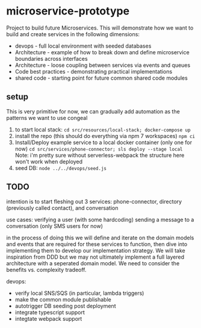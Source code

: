 # microservice-prototype

Project to build future Microservices.  This will demonstrate how we want to build and create services in the following dimensions:

- devops - full local environment with seeded databases
- Architecture - example of how to break down and define microservice boundaries across interfaces
- Architecture - loose coupling between services via events and queues
- Code best practices - demonstrating practical implementations
- shared code - starting point for future common shared code modules

## setup

This is very primitive for now, we can gradually add automation as the patterns we want to use congeal

1. to start local stack: `cd src/resources/local-stack; docker-compose up`
2. install the repo (this should do everything via npm 7 workspaces) `npm ci`
3. Install/Deploy example service to a local docker container (only one for now) `cd src/services/phone-connector; sls deploy --stage local`
   Note: i'm pretty sure without serverless-webpack the structure here won't work when deployed
4. seed DB: `node ../../devops/seed.js`

## TODO

intention is to start fleshing out 3 services: phone-connector, directory (previously called contact), and conversation

use cases:
verifying a user (with some hardcoding)
sending a message to a conversation (only SMS users for now)

in the process of doing this we will define and iterate on the domain models and events that are required for these services to function, then dive into implementing them to develop our implementation strategy.  We will take inspiration from DDD but we may not ultimately implement a full layered architecture with a seperated domain model.  We need to consider the benefits vs. complexity tradeoff.

devops:

- verify local SNS/SQS (in particular, lambda triggers)
- make the common module publishable
- autotrigger DB seeding post deployment
- integrate typescript support
- integtate webpack support

